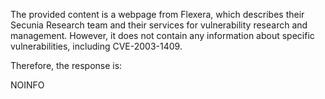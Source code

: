 The provided content is a webpage from Flexera, which describes their Secunia Research team and their services for vulnerability research and management. However, it does not contain any information about specific vulnerabilities, including CVE-2003-1409.

Therefore, the response is:

NOINFO